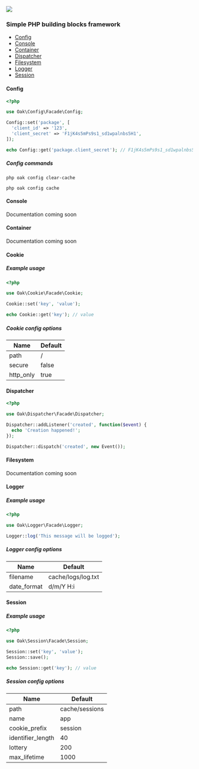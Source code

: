 <img src="https://raw.githubusercontent.com/reinvanoyen/oak/master/oak-logo.png" />

### Simple PHP building blocks framework

* [Config](#config)
* [Console](#console)
* [Container](#container)
* [Dispatcher](#dispatcher)
* [Filesystem](#filesystem)
* [Logger](#logger)
* [Session](#session)

#### Config

```php
<?php

use Oak\Config\Facade\Config;

Config::set('package', [
  'client_id' => '123',
  'client_secret' => 'F1jK4s5mPs9s1_sd1wpalnbs5H1',
]);

echo Config::get('package.client_secret'); // F1jK4s5mPs9s1_sd1wpalnbs5H1
```

##### Config commands
```ssh
php oak config clear-cache
```
```ssh
php oak config cache
```

#### Console

Documentation coming soon

#### Container

Documentation coming soon

#### Cookie

##### Example usage

```php
<?php

use Oak\Cookie\Facade\Cookie;

Cookie::set('key', 'value');

echo Cookie::get('key'); // value
```

##### Cookie config options

Name | Default
---- | -------
path | /
secure | false
http_only | true

#### Dispatcher

```php
<?php

use Oak\Dispatcher\Facade\Dispatcher;

Dispatcher::addListener('created', function($event) {
  echo 'Creation happened!';
});

Dispatcher::dispatch('created', new Event());

```

#### Filesystem

Documentation coming soon

#### Logger

##### Example usage

```php
<?php

use Oak\Logger\Facade\Logger;

Logger::log('This message will be logged');
```

##### Logger config options

Name | Default
---- | -------
filename | cache/logs/log.txt
date_format | d/m/Y H:i

#### Session

##### Example usage

```php
<?php

use Oak\Session\Facade\Session;

Session::set('key', 'value');
Session::save();

echo Session::get('key'); // value
```

##### Session config options

Name | Default
---- | -------
path | cache/sessions
name | app
cookie_prefix | session
identifier_length | 40
lottery | 200
max_lifetime | 1000
